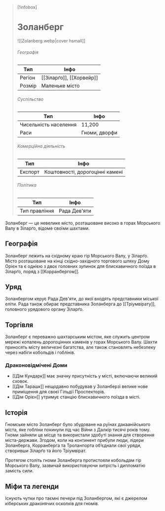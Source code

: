 > [!infobox]
> 
> # Золанберг
> ![[Zolanberg.webp|cover hsmall]]
> ###### Географія
> |Тип|Інфо|
> |---|---|
> |Регіон|[[Зіларґо]], [[Хорвейр]]|
> |Розмір|Маленьке місто|
> 
> ###### Суспільство
> |Тип|Інфо|
> |---|---|
> |Чисельність населення|11,200|
> |Раси|Гноми, дворфи|
> 
> ###### Комерційна діяльність
> |Тип|Інфо|
> |---|---|
> |Експорт|Коштовності, дорогоцінні камені|
> 
> ###### Політика
> |Тип|Інфо|
> |---|---|
> |Тип правління|Рада Дев'яти|

Золанберг — це невелике місто, розташоване високо в горах Морського Валу в Зіларґо, відоме своїми шахтами.

## Географія

Золанберг лежить на східному краю гір Морського Валу, у Зіларґо. Місто розташоване на кінці східно-західного торгового шляху Дому Орієн та є однією з двох головних зупинок для блискавичного поїзда в Зіларґо, поряд з [[Корранбергом]].

## Уряд

Золанбергом керує Рада Дев'яти, до якої входять представники міської еліти. Рада також обирає представника Золанберга до [[Тріумвірату]], головного урядового органу Зіларґо.

## Торгівля

Золанберг є переважно шахтарським містом, яке служить центром мережі копалень дорогоцінних каменів у горах Морського Валу. Шахти приносять місту величезні багатства, але також становлять небезпеку через набіги кобольдів і гоблінів.

### Драконовідмічені Доми

- [[Дім Кундарк]] має значну присутність у місті, включаючи великий сховок.
- [[Дім Тарашк]] нещодавно побудував у Золанберзі велике нове приміщення для своєї Гільдії Проспекторів.
- [[Дім Орієн]] утримує станцію блискавичного поїзда в місті.

## Історія

Гномське місто Золанберг було збудоване на руїнах дакаанійського міста, яке гобліни покинули під час Війни з Далкір тисячі років тому. Гноми зайняли це місце та використали здобуті знання для створення міста-держави. Згодом, коли на континент прибули люди, лідери Золанберга, Корранберга та Троланпорта об’єднали свої уряди, створивши Зіларґо та його Тріумвірат.

Протягом століть гноми Золанберга протистояли кобольдам гір Морського Валу, зазвичай використовуючи хитрість і дипломатію замість сили.

## Міфи та легенди

Існують чутки про таємні печери під Золанбергом, які є джерелом кіберських драконячих осколків для гномів.